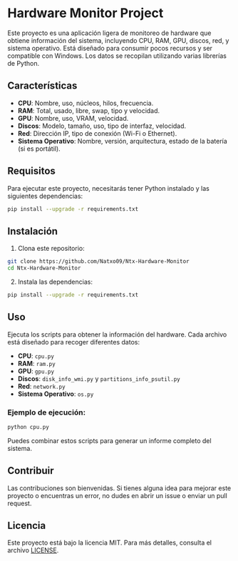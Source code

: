 
# Hardware Monitor Project

Este proyecto es una aplicación ligera de monitoreo de hardware que obtiene información del sistema, incluyendo CPU, RAM, GPU, discos, red, y sistema operativo. Está diseñado para consumir pocos recursos y ser compatible con Windows. Los datos se recopilan utilizando varias librerías de Python.

## Características

- **CPU**: Nombre, uso, núcleos, hilos, frecuencia.
- **RAM**: Total, usado, libre, swap, tipo y velocidad.
- **GPU**: Nombre, uso, VRAM, velocidad.
- **Discos**: Modelo, tamaño, uso, tipo de interfaz, velocidad.
- **Red**: Dirección IP, tipo de conexión (Wi-Fi o Ethernet).
- **Sistema Operativo**: Nombre, versión, arquitectura, estado de la batería (si es portátil).

## Requisitos

Para ejecutar este proyecto, necesitarás tener Python instalado y las siguientes dependencias:

```bash
pip install --upgrade -r requirements.txt
```

## Instalación

1. Clona este repositorio:

```bash
git clone https://github.com/Natxo09/Ntx-Hardware-Monitor
cd Ntx-Hardware-Monitor
```

2. Instala las dependencias:

```bash
pip install --upgrade -r requirements.txt
```

## Uso

Ejecuta los scripts para obtener la información del hardware. Cada archivo está diseñado para recoger diferentes datos:

- **CPU**: `cpu.py`
- **RAM**: `ram.py`
- **GPU**: `gpu.py`
- **Discos**: `disk_info_wmi.py` y `partitions_info_psutil.py`
- **Red**: `network.py`
- **Sistema Operativo**: `os.py`

### Ejemplo de ejecución:

```bash
python cpu.py
```

Puedes combinar estos scripts para generar un informe completo del sistema.

## Contribuir

Las contribuciones son bienvenidas. Si tienes alguna idea para mejorar este proyecto o encuentras un error, no dudes en abrir un issue o enviar un pull request.

## Licencia

Este proyecto está bajo la licencia MIT. Para más detalles, consulta el archivo [LICENSE](./LICENSE).
